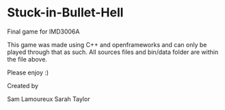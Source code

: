 # Stuck-in-Bullet-Hell
Final game for IMD3006A

This game was made using C++ and openframeworks and can only be played through that as such.
All sources files and bin/data folder are within the file above.

Please enjoy :)

Created by

Sam Lamoureux
Sarah Taylor
